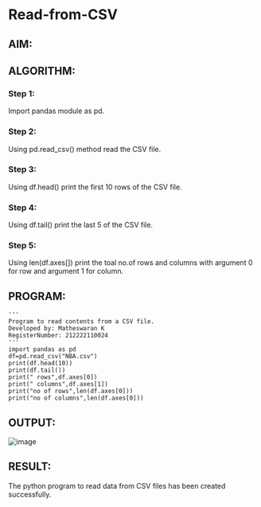 # Read-from-CSV

## AIM:

## ALGORITHM:
### Step 1:
Import pandas module as pd.

### Step 2:
Using pd.read_csv() method read the CSV file.

### Step 3:
Using df.head() print the first 10 rows of the CSV file.

### Step 4:
Using df.tail() print the last 5 of the CSV file.

### Step 5:
Using len(df.axes[]) print the toal no.of rows and columns with argument 0 for row and argument 1 for column.

## PROGRAM:
```
'''
Program to read contents from a CSV file.
Developed by: Matheswaran K
RegisterNumber: 212222110024
'''
import pandas as pd
df=pd.read_csv("NBA.csv")
print(df.head(10))
print(df.tail())
print(" rows",df.axes[0])
print(" columns",df.axes[1])
print("no of rows",len(df.axes[0]))
print("no of columns",len(df.axes[0]))
```
## OUTPUT:
![image](https://github.com/mathes6112004/Read-from-CSV/assets/119477782/6c378baf-fc16-4315-b985-9cfafce0de62)

## RESULT:
The python program to read data from CSV files has been created successfully.
